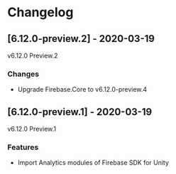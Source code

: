 # Changelog

## [6.12.0-preview.2] - 2020-03-19

v6.12.0 Preview.2

### Changes

* Upgrade Firebase.Core to v6.12.0-preview.4

## [6.12.0-preview.1] - 2020-03-19

v6.12.0 Preview.1

### Features

* Import Analytics modules of Firebase SDK for Unity

